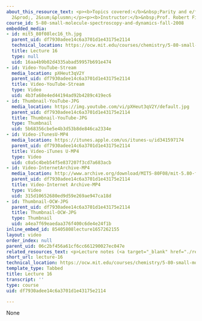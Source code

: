 ```yaml
---
about_this_resource_text: <p><b>Topics covered:</b>&nbsp;Parity and e/f basis for
  2&prod;, 2&sum;&plusmn;</p><p><b>Instructor:</b>&nbsp;Prof. Robert Field</p>
course_id: 5-80-small-molecule-spectroscopy-and-dynamics-fall-2008
embedded_media:
- id: mit5_80f08lec16_th.jpg
  parent_uid: df7930adee14c6a3701d1e43175e2114
  technical_location: https://ocw.mit.edu/courses/chemistry/5-80-small-molecule-spectroscopy-and-dynamics-fall-2008/video-lectures/lecture-16/mit5_80f08lec16_th.jpg
  title: Lecture 16
  type: null
  uid: 16aa4b9b02d4335abad59957b691e474
- id: Video-YouTube-Stream
  media_location: pXHeut3qV2Y
  parent_uid: df7930adee14c6a3701d1e43175e2114
  title: Video-YouTube-Stream
  type: Video
  uid: 4b3fa68e4ed44194ad92b4289c419ec6
- id: Thumbnail-YouTube-JPG
  media_location: https://img.youtube.com/vi/pXHeut3qV2Y/default.jpg
  parent_uid: df7930adee14c6a3701d1e43175e2114
  title: Thumbnail-YouTube-JPG
  type: Thumbnail
  uid: 5b68356cbe5e4b3d53b8de846ca2334e
- id: Video-iTunesU-MP4
  media_location: https://itunes.apple.com/us/itunes-u/id341597174
  parent_uid: df7930adee14c6a3701d1e43175e2114
  title: Video-iTunes U-MP4
  type: Video
  uid: c0a5c4beb54f5e837207f3cd7a683acb
- id: Video-InternetArchive-MP4
  media_location: http://www.archive.org/download/MIT5-80F08/mit-5.80-f08-lec16_300k.mp4
  parent_uid: df7930adee14c6a3701d1e43175e2114
  title: Video-Internet Archive-MP4
  type: Video
  uid: 315d10652680ed9d59e269ae947ca18d
- id: Thumbnail-OCW-JPG
  parent_uid: df7930adee14c6a3701d1e43175e2114
  title: Thumbnail-OCW-JPG
  type: Thumbnail
  uid: a4ea7f69eaedaa376f400c6de4e24f1b
inline_embed_id: 85405808lecture1657262155
layout: video
order_index: null
parent_uid: 06c2bf456a61cf6cc661290027ec047e
related_resources_text: <p>Lecture notes (<a target="_blank" href="./resolveuid/a01dfd24412d500b591252eb2b1a3fa4">PDF</a>)</p>
short_url: lecture-16
technical_location: https://ocw.mit.edu/courses/chemistry/5-80-small-molecule-spectroscopy-and-dynamics-fall-2008/video-lectures/lecture-16
template_type: Tabbed
title: Lecture 16
transcript: ''
type: course
uid: df7930adee14c6a3701d1e43175e2114

---
```

None